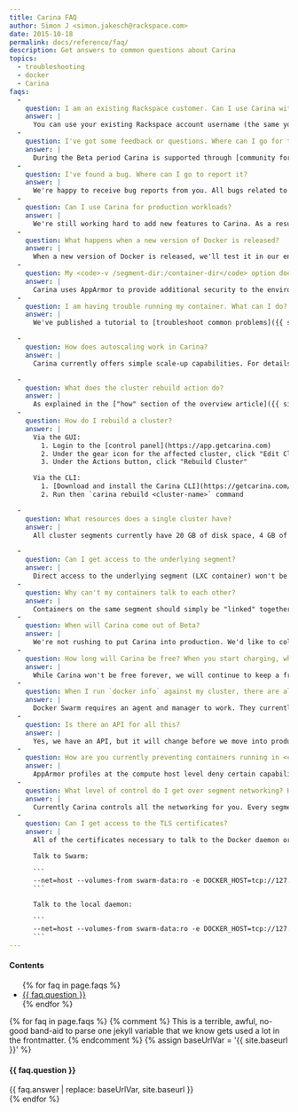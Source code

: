 ```yaml
---
title: Carina FAQ
author: Simon J <simon.jakesch@rackspace.com>
date: 2015-10-18
permalink: docs/reference/faq/
description: Get answers to common questions about Carina
topics:
  - troubleshooting
  - docker
  - Carina
faqs:
  -
    question: I am an existing Rackspace customer. Can I use Carina with my existing account? Why won't my Rackspace account work?
    answer: |
      You can use your existing Rackspace account username (the same you use for the Cloud Control Panel) to sign into Carina. The Beta will also be free to you, just like everyone else. Please note, however, that **we don't support two-factor authentication at the moment**. To work around this, you can [create a sub-user](https://community.rackspace.com/products/f/54/t/4551).
  -
    question: I've got some feedback or questions. Where can I go for this?
    answer: |
      During the Beta period Carina is supported through [community forums](https://community.getcarina.com/) and [IRC at #carina on Freenode](http://webchat.freenode.net/?channels=carina).
  -
    question: I've found a bug. Where can I go to report it?
    answer: |
      We're happy to receive bug reports from you. All bugs related to Carina in general (CLI, UI, docs, back end) should be issued to [github.com/getcarina/feedback](https://github.com/getcarina/feedback/issues). If the bug is security related, refer to our [Security Vulnerability Reporting guidelines](http://www.rackspace.com/information/legal/rsdp/).
  -
    question: Can I use Carina for production workloads?
    answer: |
      We're still working hard to add new features to Carina. As a result, there may be some changes we have to make to the environment. Most changes won't impact your running clusters containers. When we move into production there will likely be major interruptions, but we will give you plenty of warning and guidance. Please treat Carina as an experimental Beta; we'll be doing our best to ensure uptime, but ultimately won't be able to guarantee it. One thing you can do to ensure that your application stays up is to start your containers with the `--restart always` option, which ensures they restart after segment or host restart.
  -
    question: What happens when a new version of Docker is released?
    answer: |
      When a new version of Docker is released, we'll test it in our environment. After testing, we'll make it available in Carina, at which point any new cluster build will use the newer version. **Running clusters won't be upgraded by default**, so you will have to redeploy your application into a new cluster to take advantage of the newer version.
  -
    question: My <code>-v /segment-dir:/container-dir</code> option doesn't seem to work. Why?
    answer: |
      Carina uses AppArmor to provide additional security to the environment. This means you'll only be allowed to bind-mount from the `/var/lib/docker` segment directory. As a result any `-v` directive should looks like this: `-v /var/lib/docker:/container-dir`.
  -
    question: I am having trouble running my container. What can I do?
    answer: |
      We've published a tutorial to [troubleshoot common problems]({{ site.baseurl }}/docs/troubleshooting/common-problems/). If you continue to have problems, use our [forums and ask our community](https://community.getcarina.com).

  -
    question: How does autoscaling work in Carina?
    answer: |
      Carina currently offers simple scale-up capabilities. For details, see the [Autoscaling resources in Carina ]({{ site.baseurl }}/docs/reference/autoscaling-carina/) tutorial.

  -
    question: What does the cluster rebuild action do?
    answer: |
      As explained in the ["how" section of the overview article]({{ site.baseurl }}/docs/overview-of-carina/#how-does-carina-work), Carina currently relies on Swarm to manage the placement of containers. Swarm relies on management containers. If you accidentally delete these containers, your Swarm cluster won't work properly anymore. If this happens, you can use the rebuild action to re-initialize the Swarm cluster. Rebuilding will interrupt or kill your interactive container session; however, daemonized containers will continue running and remain untouched.
  -
    question: How do I rebuild a cluster?
    answer: |
      Via the GUI:
        1. Login to the [control panel](https://app.getcarina.com)
        2. Under the gear icon for the affected cluster, click "Edit Cluster"
        3. Under the Actions button, click "Rebuild Cluster"  

      Via the CLI:
        1. [Download and install the Carina CLI](https://getcarina.com/docs/getting-started/getting-started-carina-cli/#download-and-install-the-carina-cli)
        2. Run then `carina rebuild <cluster-name>` command

  -
    question: What resources does a single cluster have?
    answer: |
      All cluster segments currently have 20 GB of disk space, 4 GB of memory, and roughly the equivalent of 2 vCPUs. As a result, a single **Docker container can never grow larger than 4 GB of memory**. Clusters currently have a maximum of three segments for a total of 60 GB of disk, 16 GB of memory, and 6 vCPUs. By default, you can create a maximum of three clusters. If you have a use case that requires more resources, [please contact us](https://community.getcarina.com/t/capacity-requests/22/1). After the Beta these parameters will be configurable, but we're currently limiting them to accommodate everyone.

  -
    question: Can I get access to the underlying segment?
    answer: |
      Direct access to the underlying segment (LXC container) won't be given to users. Carina is a managed container service; we run the infrastructure so you can focus on running your application.
  -
    question: Why can't my containers talk to each other?
    answer: |
      Containers on the same segment should simply be "linked" together. To find out more, see [Connect containers with Docker links]({{ site.baseurl }}/docs/tutorials/connect-docker-containers-with-links/#connect-two-containers-with-a-docker-link). If your containers live on different segments you'll have to rely on the [ambassador pattern]({{ site.baseurl }}/docs/tutorials/connect-docker-containers-ambassador-pattern/#connect-containers).
  -
    question: When will Carina come out of Beta?
    answer: |
      We're not rushing to put Carina into production. We'd like to collect feedback and add more features as well as orchestration engines. When we have more detail on production readiness dates, we'll let you know.
  -
    question: How long will Carina be free? When you start charging, what will it cost?
    answer: |
      While Carina won't be free forever, we will continue to keep a free tier, even after we start charging. As soon as we have pricing details, we will make them public, so you can educate yourself long before we start charging. You'll be positively surprised.
  -
    question: When I run `docker info` against my cluster, there are already containers running there. Why?
    answer: |
      Docker Swarm requires an agent and manager to work. They currently run on cluster segments in the form of containers. Although only one manager is required per cluster, we've configured it to run on all segments in the cluster to add some redundancy and make communicating with the cluster easier. For more details, see the ["how" section of the overview article]({{ site.baseurl }}/docs/overview-of-carina/#how-does-carina-work).
  -
    question: Is there an API for all this?
    answer: |
      Yes, we have an API, but it will change before we move into production. If you want to use it, start by using the CLI tool's code base. See [Getting Started with the Carina CLI]({{ site.baseurl }}/docs/getting-started/getting-started-carina-cli/#download-and-install-carina-cli).
  -
    question: How are you currently preventing containers running in <code>--privileged</code> mode?
    answer: |
      AppArmor profiles at the compute host level deny certain capabilities and permissions that Docker needs for <code>--privileged</code>. When Docker tries to spawn a privileged container, AppArmor denies it. For more details, see [Understanding how Carina uses Docker Swarm]({{ site.baseurl }}/docs/concepts/docker-swarm-carina/#apparmor-profiles).
  -
    question: What level of control do I get over segment networking? How do I allocate IP addresses?
    answer: |
      Currently Carina controls all the networking for you. Every segment is allocated a public IPv4 address, which makes connectivity easy, but should be considered when you are deploying Docker containers that expose services publicly.
  -
    question: Can I get access to the TLS certificates?
    answer: |
      All of the certificates necessary to talk to the Docker daemon or Swarm manager are on each segment. You can access them by using `--volumes-from swarm-data:ro`. You'll find them in `/etc/docker`. We don't have the local UNIX socket, but you can easily talk over a TCP socket with `--net=host`. These run arguments should set everything up.

      Talk to Swarm:

      ```
      --net=host --volumes-from swarm-data:ro -e DOCKER_HOST=tcp://127.0.0.1:2376 -e DOCKER_CERT_PATH​=/etc/docker -e DOCKER_TLS_VERIFY=1
      ```

      Talk to the local daemon:

      ```
      --net=host --volumes-from swarm-data:ro -e DOCKER_HOST=tcp://127.0.0.1:42376 -e DOCKER_CERT_PATH​=/etc/docker -e DOCKER_TLS_VERIFY=1​
      ```
---
```


<div class="table-of-contents">
  <h4>Contents</h4>
  <ul>
  {% for faq in page.faqs %}
    <li><a href="#{{ faq.question | slugify }}">{{ faq.question }}</a></li>
  {% endfor %}
  </ul>
</div>

{% for faq in page.faqs %}
  {% comment %}
    This is a terrible, awful, no-good band-aid to parse one jekyll variable that we know gets used a lot in the frontmatter.
  {% endcomment %}
  {% assign baseUrlVar = '{{ site.baseurl }}' %}
  <h4 id="{{ faq.question | slugify }}">{{ faq.question }}</h4>
  <div class="answer">
    {{ faq.answer | replace: baseUrlVar, site.baseurl }}
  </div>
{% endfor %}
